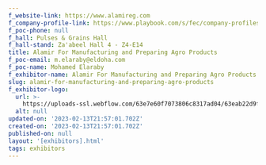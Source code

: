 ```yaml
---
f_website-link: https://www.alamireg.com
f_company-profile-link: https://www.playbook.com/s/fec/company-profiles
f_poc-phone: null
f_hall: Pulses & Grains Hall
f_hall-stand: Za'abeel Hall 4 - Z4-E14
title: Alamir For Manufacturing and Preparing Agro Products
f_poc-email: m.elaraby@eldoha.com
f_poc-name: Mohamed Elaraby
f_exhibitor-name: Alamir For Manufacturing and Preparing Agro Products
slug: alamir-for-manufacturing-and-preparing-agro-products
f_exhibitor-logo:
  url: >-
    https://uploads-ssl.webflow.com/63e7e60f7073806c8317ad04/63eab22d9fd9c25920fb45b2_MGVlYQ.jpeg
  alt: null
updated-on: '2023-02-13T21:57:01.702Z'
created-on: '2023-02-13T21:57:01.702Z'
published-on: null
layout: '[exhibitors].html'
tags: exhibitors
---
```



